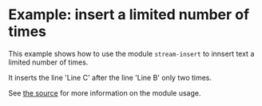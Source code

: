 # Example: insert a limited number of times

This example shows how to use the module `stream-insert` to innsert text a limited number of times.

It inserts the line 'Line C' after the line 'Line B' only two times.

See [the source](limit.js) for more information on the module usage.
